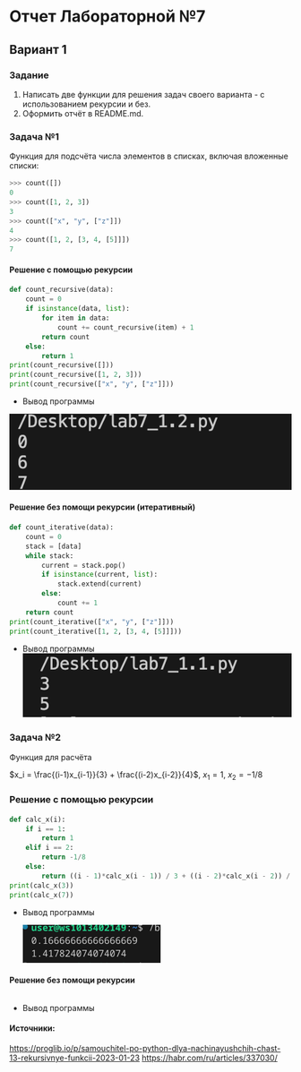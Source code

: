 # Отчет Лабораторной №7
## Вариант 1
### Задание 
1. Написать две функции для решения задач своего варианта - с использованием рекурсии и без.
2. Оформить отчёт в README.md.

### Задача №1
   Функция для подсчёта числа элементов в списках, включая вложенные списки:
```py
>>> count([])
0
>>> count([1, 2, 3])
3
>>> count(["x", "y", ["z"]])
4
>>> count([1, 2, [3, 4, [5]]])
7
```
#### Решение с помощью рекурсии 
```py
def count_recursive(data):
    count = 0
    if isinstance(data, list):
        for item in data:
            count += count_recursive(item) + 1 
        return count
    else:
        return 1  
print(count_recursive([]))      
print(count_recursive([1, 2, 3]))  
print(count_recursive(["x", "y", ["z"]]))
```
- Вывод программы
  
 ![№1](pics/result_1.1.png)
#### Решение без помощи рекурсии (итеративный)
```py
def count_iterative(data):
    count = 0
    stack = [data] 
    while stack:
        current = stack.pop()
        if isinstance(current, list):
            stack.extend(current)  
        else:
            count += 1
    return count
print(count_iterative(["x", "y", ["z"]])) 
print(count_iterative([1, 2, [3, 4, [5]]])) 
```
- Вывод программы  
 ![№1](pics/res_1.2.png)
### Задача №2
Функция для расчёта
  
   $x_i = \frac{(i-1)x_{i-1}}{3} + \frac{(i-2)x_{i-2}}{4}$​​, $x_1​=1$, $x_2​=−1/8$

### Решение с помощью рекурсии 
```py
def calc_x(i):
    if i == 1:
        return 1
    elif i == 2:
        return -1/8
    else:
        return ((i - 1)*calc_x(i - 1)) / 3 + ((i - 2)*calc_x(i - 2)) / 4
print(calc_x(3))
print(calc_x(7))
```
- Вывод программы

  ![№1](pics/result_2(1).png)
  
#### Решение без помощи рекурсии 
```py
```
- Вывод программы


#### Источники:
https://proglib.io/p/samouchitel-po-python-dlya-nachinayushchih-chast-13-rekursivnye-funkcii-2023-01-23
https://habr.com/ru/articles/337030/
    
